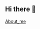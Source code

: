 ## Hi there 👋
[About_me](https://github.com/user-attachments/assets/248a5d67-99fa-470c-b21c-47e58a0cea9a)
<!--
**AnujBhusal/AnujBhusal** is a ✨ _special_ ✨ repository because its `README.md` (this file) appears on your GitHub profile.
!

Here are some ideas to get you started:

- 🔭 I’m currently working on ...
- 🌱 I’m currently learning ...
- 👯 I’m looking to collaborate on ...
- 🤔 I’m looking for help with ...
- 💬 Ask me about ...
- 📫 How to reach me: ...
- 😄 Pronouns: ...
- ⚡ Fun fact: ...
-->
